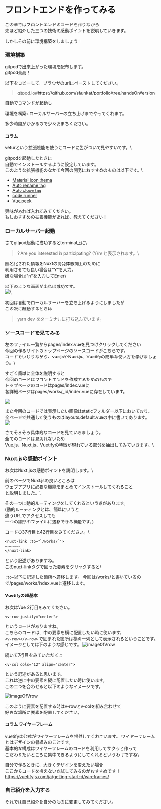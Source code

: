 # フロントエンドを作ってみる
この章ではフロントエンドのコードを作りながら\
先ほど紹介した三つの技術の感動ポイントを説明していきます。

しかしその前に環境構築をしましょう！
### 環境構築

gitpodで出来上がった環境を配布します。\
gitpod最高！

以下をコピーして、ブラウザのurlにペーストしてください。

> gitpod.io#https://github.com/shunkat/portfolio/tree/handsOnVersion

自動でコマンドが起動し

環境を構築+ローカルサーバーの立ち上げまでやってくれます。

多少時間がかかるので少々おまちください。

#### コラム

veturという拡張機能を使うとコードに色がついて見やすいです。\


gitpodを起動したときに\
自動でインストールするように設定しています。\
このような拡張機能のなかで今回の開発におすすめのものは以下です。\\

* [Material icon thema](https://marketplace.visualstudio.com/items?itemName=PKief.material-icon-theme)
* [Auto rename tag](https://marketplace.visualstudio.com/items?itemName=formulahendry.auto-rename-tag)
* [Auto close tag](https://marketplace.visualstudio.com/items?itemName=formulahendry.auto-close-tag)
* [code runner](https://marketplace.visualstudio.com/items?itemName=formulahendry.code-runner)
* [Vue.peek](https://marketplace.visualstudio.com/items?itemName=dariofuzinato.vue-peek)

興味があれば入れてみてください。\
もしおすすめの拡張機能があれば、教えてください！

### ローカルサーバー起動

さてgitpod起動に成功するとterminal上に\


> ? Are you interested in participating? (Y/n) と表示されます。\
>

匿名化された情報をNuxtの開発体験向上のために\
利用させても良い場合は"Y"を入力。\
嫌な場合は"n"を入力してEnter\


以下のような画面が出れば成功です。\
![](../image/successOpeningLocalServer.png)\


初回は自動でローカルサーバーを立ち上げるようにしましたが\
この次に起動するときは

> yarn dev をターミナルに打ち込んでいます。

### ソースコードを見てみる

左のファイル一覧からpages/index.vueを見つけクリックしてください\
今回の作るサイトのトップページのソースコードがこちらです。\
コードをいじりながら、vue.jsやNuxt.js、Vuetifyの簡単な使い方を学びましょう。\


すごく簡単に全体を説明すると\
今回のコードはフロントエンドを作成するためのもので\
トップページのコードはpages/index.vueに\
各詳細ページはpages/works/\_id/index.vueに存在しています。

![](../image/sourceOutline1st.png)

また今回のコードでは表示したい画像はstaticフォルダー以下においており、\
全ページで共通して使うものはlayouts/default.vueの中に書いてあります。\
![](../image/sourceOutline2nd.png)

さてそろそろ具体的なコードを見ていきましょう。\
全てのコードは見切れないため\
Vue.js、Nuxt.js、Vuetifyの特徴が現れている部分を抽出してみていきます。\\



### Nuxt.jsの感動ポイント

お次はNuxt.jsの感動ポイントを説明します。\\

前のページでNuxt.jsの良いところは\
ウェブアプリに必要な機能をまとめてインストールしてくれること\
と説明しました。\\

その一つに動的ルーティングをしてくれるという点があります。\
(動的ルーティングとは、簡単にいうと\
違うURLでアクセスしても\
一つの雛形のファイルに遷移できる機能です。)

コードの37行目と42行目をみてください。\\

```
<nuxt-link :to="`/works/`">
〜〜〜〜
</nuxt-link>
```

という記述がありますね。\
このnuxt-linkタグで囲った要素をクリックすると\


`:to=`以下に記述した箇所へ遷移します。 今回は/works/と書いているので/pages/works/index.vueに遷移します。

#### Vuetifyの超基本

お次はVue 2行目をみてください。

`<v-row justify="center">`

というコードがありますね。\
こちらのコードは、中の要素を横に配置したい時に使います。\
`<v-row></v-row>` で囲まれた箇所は横の一列として表示されるということです。\
イメージとしては下のような感じです。 ![imageOfVrow](../image/v-row.png)

続いて7行目をみていただくと

`<v-col cols="12" align="center">`

という記述があると思います。\
これは逆に中の要素を縦に配置したい時に使います。\
この二つを合わせると以下のようなイメージです。

![imageOfVrow](../image/v-col.png)

このように要素を配置する時はv-rowとv-colを組み合わせて\
好きな場所に要素を配置してください。

#### コラム ワイヤーフレーム

vuetifyは公式がワイヤーフレームを提供してくれています。 ワイヤーフレームとはデザインの骨組みのことです。\
基本的な構成はワイヤーフレームのコードを利用してサクッと作って\
こだわりたいところに集中できるようにしてくれるというわけですね\


自分で作るときに、大きくデザインを変えたい場合\
ここからコードを拾えないか試してみるのがおすすめです！\
https://vuetifyjs.com/ja/getting-started/wireframes/

### 自己紹介を入力する

それでは自己紹介を自分のものに変更してみてください。
